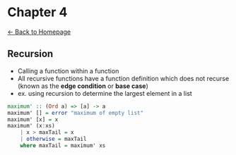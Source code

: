 # Chapter 4
[<- Back to Homepage](../../index.md)

## Recursion
- Calling a function within a function
- All recursive functions have a function definition which does not recurse (known as the **edge condition** or **base case**)
- ex. using recursion to determine the largest element in a list
```haskell
maximum' :: (Ord a) => [a] -> a
maximum' [] = error "maximum of empty list"
maximum' [x] = x
maximum' (x:xs)
    | x > maxTail = x
    | otherwise = maxTail
    where maxTail = maximum' xs
```
